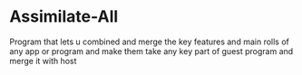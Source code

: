 # Assimilate-All
Program that lets u combined and merge the key features and main rolls of any app or program and make them
take any key part of guest program and merge it with host
